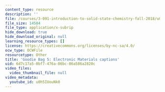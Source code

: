 ```yaml
---
content_type: resource
description: ''
file: /courses/3-091-introduction-to-solid-state-chemistry-fall-2018/u0h5IUouNk0_captions.webvtt
file_size: 14584
file_type: application/x-subrip
hide_download: true
hide_download_original: null
learning_resource_types: []
license: https://creativecommons.org/licenses/by-nc-sa/4.0/
ocw_type: OCWFile
resourcetype: Other
title: 'Goodie Bag 5: Electronic Materials captions'
uid: 6d7c17a5-0bf7-476a-86bc-86a586a2820c
video_files:
  video_thumbnail_file: null
video_metadata:
  youtube_id: u0h5IUouNk0
---
```


